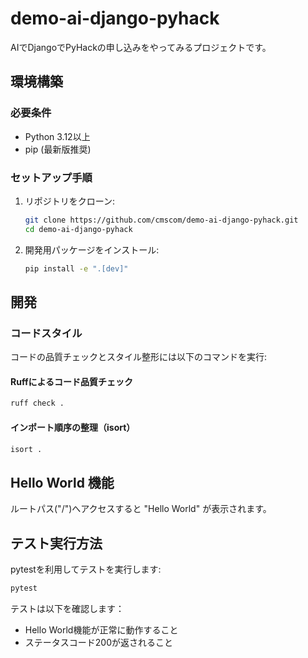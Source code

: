 # demo-ai-django-pyhack

AIでDjangoでPyHackの申し込みをやってみるプロジェクトです。

## 環境構築

### 必要条件
- Python 3.12以上
- pip (最新版推奨)

### セットアップ手順
1. リポジトリをクローン:
   ```bash
   git clone https://github.com/cmscom/demo-ai-django-pyhack.git
   cd demo-ai-django-pyhack
   ```

2. 開発用パッケージをインストール:
   ```bash
   pip install -e ".[dev]"
   ```

## 開発

### コードスタイル
コードの品質チェックとスタイル整形には以下のコマンドを実行:

#### Ruffによるコード品質チェック
```bash
ruff check .
```

#### インポート順序の整理（isort）
```bash
isort .
```

## Hello World 機能
ルートパス("/")へアクセスすると "Hello World" が表示されます。

## テスト実行方法
pytestを利用してテストを実行します:
```bash
pytest
```

テストは以下を確認します：
- Hello World機能が正常に動作すること
- ステータスコード200が返されること
